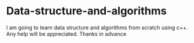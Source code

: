 # Data-structure-and-algorithms

I am going to learn data structure and algorithms from scratch using c++.
Any help will be appreciated.
Thanks in advance
